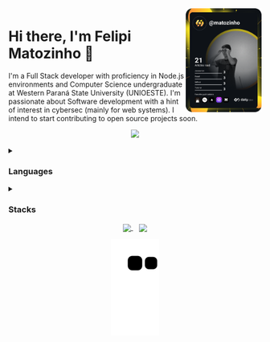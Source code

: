 <a align="right" href="https://app.daily.dev/matozinho">
  <img align="right" src="https://github.com/Matozinho/Matozinho/blob/main/devcard.svg" width="30%" alt="Felipi Lima Matozinho's Dev Card"/>
</a>

# Hi there, I'm Felipi Matozinho 👋

I'm a Full Stack developer with proficiency in Node.js environments and Computer Science undergraduate at Western Paraná State University (UNIOESTE). I'm passionate about Software development with a hint of interest in cybersec (mainly for web systems). I intend to start contributing to open source projects soon.

<p align="center">
  <a href="https://www.linkedin.com/in/felipi-matozinho/">
    <img src="https://skillicons.dev/icons?i=linkedin" />
  </a>
</p>

<details>
  <summary>
    <h3>Languages</h3>
  </summary>
  
  #### Proficiency
  <p>
  <img src="https://img.shields.io/badge/typescript-%23323330.svg?style=for-the-badge&logo=typescript&logoColor=%23007ACD" />
  <img src="https://img.shields.io/badge/javascript-%23323330.svg?style=for-the-badge&logo=javascript" />
  <img src="https://img.shields.io/badge/C%2B%2B-00599C?style=for-the-badge&logo=c%2B%2B&logoColor=white" /> 
  <img src="https://img.shields.io/badge/python-%23323330.svg?style=for-the-badge&logo=python" />
  </p>

  #### Learning
  <p>
  <img src="https://img.shields.io/badge/rust-%23323330.svg?style=for-the-badge&logo=rust&logoColor=%23f74c00" />
  <img src="https://img.shields.io/badge/Go-00ADD8?style=for-the-badge&logo=go&logoColor=white" />
  </p>
</details>

<details>
  <summary>
    <h3>Stacks</h3>
  </summary>
  
  #### Front-end
  <p>
  <img src="https://img.shields.io/badge/Next-black?style=for-the-badge&logo=next.js&logoColor=white" />
  <img src="https://img.shields.io/badge/Vercel-000000?style=for-the-badge&logo=vercel&logoColor=white" />
  <img src="https://img.shields.io/badge/react-%2320232a.svg?style=for-the-badge&logo=react&logoColor=%2361DAFB" />
  <img src="https://img.shields.io/badge/Material%20Ui-007FFF?style=for-the-badge&logo=mui&logoColor=white" />
  <img src="https://img.shields.io/badge/HTML5-E34F26?style=for-the-badge&logo=html5&logoColor=white" />
  <img src="https://img.shields.io/badge/CSS3-1572B6?style=for-the-badge&logo=css3&logoColor=white" />
  </p>

  #### Back-end
  <p>
  <img src="https://img.shields.io/badge/node.js-6DA55F?style=for-the-badge&logo=node.js&logoColor=white" />
  <img src="https://img.shields.io/badge/express.js-%23404d59.svg?style=for-the-badge&logo=express&logoColor=%2361DAFB" />
  <img src="https://img.shields.io/badge/nest.js-%23404d59.svg?style=for-the-badge&logo=nestjs&logoColor=%23e0234e" />
  <img src="https://img.shields.io/badge/MongoDB-4EA94B?style=for-the-badge&logo=mongodb&logoColor=white" />
  <img src="https://img.shields.io/badge/PostgreSQL-316192?style=for-the-badge&logo=postgresql&logoColor=white" />
  <img src="https://img.shields.io/badge/Docker-2CA5E0?style=for-the-badge&logo=docker&logoColor=white" />
  </p>
</details>

<div align="center">
  <a href="https://github.com/matozinho">
    <img align="center" src="https://github-readme-stats.vercel.app/api?username=matozinho&show_icons=true&theme=radical" />
  </a>
  &nbsp;&nbsp;
  <a href="https://github.com/matozinho/github-readme-stats">
    <img align="center" src="https://github-readme-stats.vercel.app/api/top-langs/?username=matozinho&layout=compact&theme=radical" />
  </a>
</div>

<p align="center">
  <img src="https://raw.githubusercontent.com/matozinho/matozinho/output/github-contribution-grid-snake.svg" />
</p>
